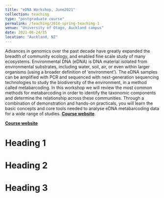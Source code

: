 ```yaml
---
title: "eDNA Workshop, June2021"
collection: teaching
type: "postgraduate course"
permalink: /teaching/2014-spring-teaching-1
venue: "University of Otago, Auckland campus"
date: 2021-06-24/25
location: "Auckland, NZ"
---
```


Advances in genomics over the past decade have greatly expanded the breadth of community ecology, and enabled fine scale study of many ecosystems. Environmental DNA (eDNA) is DNA material isolated from environmental substrates, including water, soil, air, or even within larger organisms (using a broader definition of ‘environment’). The eDNA samples can be amplified with PCR and sequenced with next-generation sequencing technologies to study the biodiversity of the environment, in a method called metabarcoding. In this workshop we will review the most common methods for metabarcoding in order to identify the taxonomic components and determine the relationship across these communities. Through a combination of demonstration and hands-on practicals, you will learn the basic concepts and core tools needed to analyse eDNA metabarcoding data for a wide range of studies. [**Course website**](https://otagoedna.github.io/edna_workshop_june2021/).

[**Course website**](https://otagoedna.github.io/edna_workshop_june2021/)

Heading 1
======

Heading 2
======

Heading 3
======
